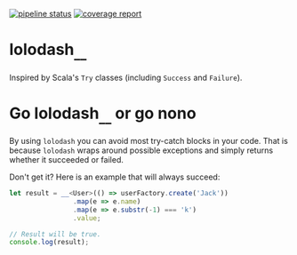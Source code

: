 [![pipeline status](https://wegit.it/wolfenrain/lolodash/badges/development/pipeline.svg)](https://wegit.it/wolfenrain/lolodash/commits/development) [![coverage report](https://wegit.it/wolfenrain/lolodash/badges/development/coverage.svg)](https://wegit.it/wolfenrain/lolodash/commits/development)
# lolodash<sub>__</sub>
Inspired by Scala's `Try` classes (including `Success` and `Failure`).

# Go lolodash<sub>__</sub> or go nono
By using `lolodash` you can avoid most try-catch blocks in your code. That is because `lolodash` wraps around possible exceptions and simply returns whether it succeeded or failed.

Don't get it? Here is an example that will always succeed:
```typescript
let result = __<User>(() => userFactory.create('Jack'))
                .map(e => e.name)
                .map(e => e.substr(-1) === 'k')
                .value;

// Result will be true.
console.log(result);
```